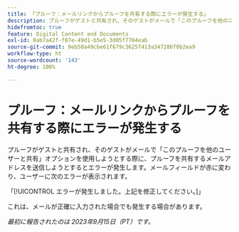 ```yaml
---
title: 「プルーフ：メールリンクからプルーフを共有する際にエラーが発生する」
description: プルーフがゲストと共有され、そのゲストがメールで「このプルーフを他のユーザーと共有」オプションを使用しようとする際に、プルーフを共有するメールアドレスを送信しようとするとエラーが発生します。メールフィールドが赤に変わり、ユーザーにエラーが表示されます。
hidefromtoc: true
feature: Digital Content and Documents
exl-id: 0ab7a42f-f87e-49d1-b5e5-3d05f7764eab
source-git-commit: 9eb50a49cbe61f679c3625f413a347286f0b2ea9
workflow-type: ht
source-wordcount: '143'
ht-degree: 100%

---
```


# プルーフ：メールリンクからプルーフを共有する際にエラーが発生する

プルーフがゲストと共有され、そのゲストがメールで「このプルーフを他のユーザーと共有」オプションを使用しようとする際に、プルーフを共有するメールアドレスを送信しようとするとエラーが発生します。メールフィールドが赤に変わり、ユーザーに次のエラーが表示されます。

「[!UICONTROL エラーが発生しました。上記を修正してください。]」

これは、メールが正確に入力された場合でも発生する場合があります。

_最初に報告されたのは 2023年9月15日（PT）です。_
